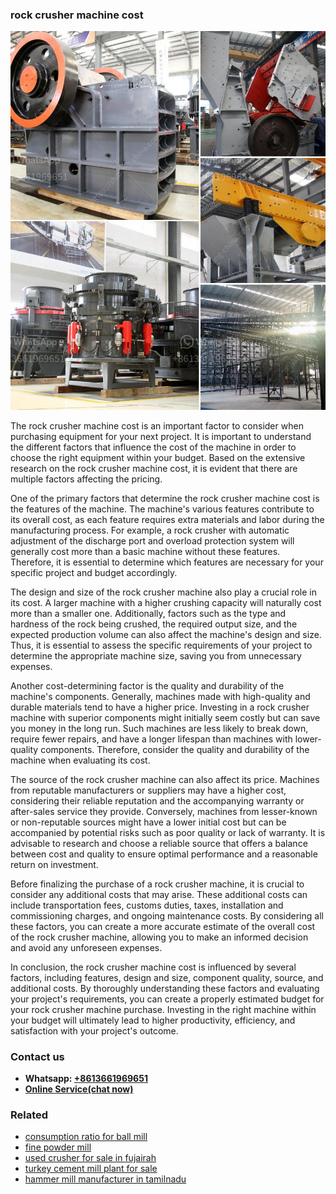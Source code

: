 <h3>rock crusher machine cost</h3><img src='1708663566.jpg' alt=''><p>The rock crusher machine cost is an important factor to consider when purchasing equipment for your next project. It is important to understand the different factors that influence the cost of the machine in order to choose the right equipment within your budget. Based on the extensive research on the rock crusher machine cost, it is evident that there are multiple factors affecting the pricing.</p><p>One of the primary factors that determine the rock crusher machine cost is the features of the machine. The machine's various features contribute to its overall cost, as each feature requires extra materials and labor during the manufacturing process. For example, a rock crusher with automatic adjustment of the discharge port and overload protection system will generally cost more than a basic machine without these features. Therefore, it is essential to determine which features are necessary for your specific project and budget accordingly.</p><p>The design and size of the rock crusher machine also play a crucial role in its cost. A larger machine with a higher crushing capacity will naturally cost more than a smaller one. Additionally, factors such as the type and hardness of the rock being crushed, the required output size, and the expected production volume can also affect the machine's design and size. Thus, it is essential to assess the specific requirements of your project to determine the appropriate machine size, saving you from unnecessary expenses.</p><p>Another cost-determining factor is the quality and durability of the machine's components. Generally, machines made with high-quality and durable materials tend to have a higher price. Investing in a rock crusher machine with superior components might initially seem costly but can save you money in the long run. Such machines are less likely to break down, require fewer repairs, and have a longer lifespan than machines with lower-quality components. Therefore, consider the quality and durability of the machine when evaluating its cost.</p><p>The source of the rock crusher machine can also affect its price. Machines from reputable manufacturers or suppliers may have a higher cost, considering their reliable reputation and the accompanying warranty or after-sales service they provide. Conversely, machines from lesser-known or non-reputable sources might have a lower initial cost but can be accompanied by potential risks such as poor quality or lack of warranty. It is advisable to research and choose a reliable source that offers a balance between cost and quality to ensure optimal performance and a reasonable return on investment.</p><p>Before finalizing the purchase of a rock crusher machine, it is crucial to consider any additional costs that may arise. These additional costs can include transportation fees, customs duties, taxes, installation and commissioning charges, and ongoing maintenance costs. By considering all these factors, you can create a more accurate estimate of the overall cost of the rock crusher machine, allowing you to make an informed decision and avoid any unforeseen expenses.</p><p>In conclusion, the rock crusher machine cost is influenced by several factors, including features, design and size, component quality, source, and additional costs. By thoroughly understanding these factors and evaluating your project's requirements, you can create a properly estimated budget for your rock crusher machine purchase. Investing in the right machine within your budget will ultimately lead to higher productivity, efficiency, and satisfaction with your project's outcome.</p><h3>Contact us</h3><ul><li><strong>Whatsapp:&nbsp;<a href="https://wa.me/8613661969651">+8613661969651</a></strong></li><li><a href="https://swt.shibang-china.com/?git&amp;zhl&amp;rock crusher machine cost"><strong>Online Service(chat now)</strong></a></li></ul><h3>Related</h3><ul><li><a href='consumption ratio for ball mill.md'>consumption ratio for ball mill</a></li><li><a href='fine powder mill.md'>fine powder mill</a></li><li><a href='used crusher for sale in fujairah.md'>used crusher for sale in fujairah</a></li><li><a href='turkey cement mill plant for sale.md'>turkey cement mill plant for sale</a></li><li><a href='hammer mill manufacturer in tamilnadu.md'>hammer mill manufacturer in tamilnadu</a></li></ul>